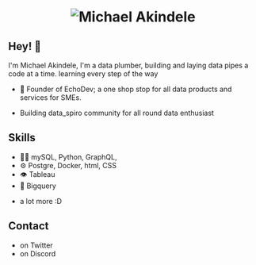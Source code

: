 <h1 align="center">
  <img src="https://raw.githubusercontent.com/echooed/martonlederer/test-svg/name.svg" alt="Michael Akindele" />
</h1>


## Hey! 👋
I'm Michael Akindele, I'm a data plumber, building and laying data pipes a code at a time. learning every step of the way

- 🦔 Founder of EchoDev; a one shop stop for all data products and services for SMEs.

+ Building data_spiro community for all round data enthusiast

## Skills
- 👨‍💻 mySQL, Python, GraphQL,
- ⚙️ Postgre, Docker, html, CSS
- 👁️ Tableau
- 💽 Bigquery
+ a lot more :D

## Contact
-  on Twitter
- on Discord
